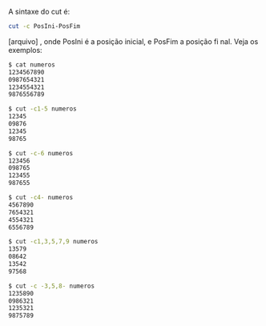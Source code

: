 A sintaxe do cut é:
```sh
cut -c PosIni-PosFim
```

[arquivo]
, onde PosIni  é a posição inicial, e PosFim a posição fi nal. Veja os exemplos:
```sh
$ cat numeros
1234567890
0987654321
1234554321
9876556789
```

```sh
$ cut -c1-5 numeros
12345
09876
12345
98765
```

```sh
$ cut -c-6 numeros
123456
098765
123455
987655
```

```sh
$ cut -c4- numeros
4567890
7654321
4554321
6556789
```

```sh
$ cut -c1,3,5,7,9 numeros
13579
08642
13542
97568
```

```sh
$ cut -c -3,5,8- numeros
1235890
0986321
1235321
9875789
```
